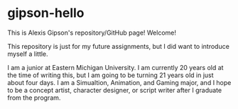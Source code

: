 # gipson-hello

This is Alexis Gipson's repository/GitHub page! Welcome!

This repository is just for my future assignments, but I did want to introduce myself a little. 

I am a junior at Eastern Michigan University. I am currently 20 years old at the time of writing this, but I am going to be turning 21 years old in just about four days. I am a Simualtion, Animation, and Gaming major, and I hope to be a concept artist, character designer, or script writer after I graduate from the program. 
